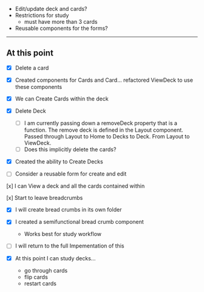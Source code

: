 - Edit/update deck and cards?
- Restrictions for study
  - must have more than 3 cards
- Reusable components for the forms?

---

## At this point

- [x] Delete a card

- [x] Created components for Cards and Card... refactored ViewDeck to use these components

- [x] We can Create Cards within the deck

- [x] Delete Deck
  - [ ] I am currently passing down a removeDeck
        property that is a function. The remove deck is defined in the Layout component.
        Passed through Layout to Home to Decks to Deck. From Layout to ViewDeck.
  - [ ] Does this implicitly delete the cards?
- [x] Created the ability to Create Decks
- [ ] Consider a reusable form for create and edit

[x] I can View a deck and all the cards contained within

[x] Start to leave breadcrumbs

- [x] I will create bread crumbs in its own folder
- [x] I created a semifunctional bread crumb component
  - Works best for study workflow
- [ ] I will return to the full Impementation of this

- [x] At this point I can study decks...
  - go through cards
  - flip cards
  - restart cards
